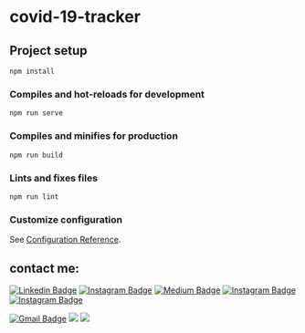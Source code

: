 # covid-19-tracker

## Project setup
```
npm install
```

### Compiles and hot-reloads for development
```
npm run serve
```

### Compiles and minifies for production
```
npm run build
```

### Lints and fixes files
```
npm run lint
```

### Customize configuration
See [Configuration Reference](https://cli.vuejs.org/config/).

## contact me:

[![Linkedin Badge](https://img.shields.io/badge/-shamim0902-blue?style=flat-round&logo=Linkedin&logoColor=white&link=https://www.linkedin.com/in/shamim0902/)](https://www.linkedin.com/in/shamim0902/)
[![Instagram Badge](https://img.shields.io/badge/-shamim0902-4267B2?style=flat-round&logo=facebook&logoColor=white&link=https://facebook.com/shamim0902/)](https://facebook.com/shamim0902)
[![Medium Badge](https://img.shields.io/badge/-@hasanuzzamanbe-047a5b?style=flat-round&labelColor=000000&logo=Medium&link=https://medium.com/@hasanuzzamanbe/)](https://medium.com/@hasanuzzamanbe)
[![Instagram Badge](https://img.shields.io/badge/-@shamim0902-blue?style=flat-round&logo=twitter&logoColor=white&link=https://twitter.com/shamim0902/)](https://twitter.com/shamim0902)
[![Instagram Badge](https://img.shields.io/badge/-shamim0902-purple?style=flat-round&logo=instagram&logoColor=white&link=https://instagram.com/shamim0902/)](https://instagram.com/shamim0902)

[![Gmail Badge](https://img.shields.io/badge/-hasanuzzamanbe@gmail.com-c14438?style=flat-round&logo=Gmail&logoColor=white&link=mailto:hasanuzzamanbe@gmail.com)](mailto:hasanuzzamanbe@gmail.com)
[![](https://img.shields.io/website?color=0ab9e6&style=flat-round&up_message=hasanuzzaman.com&url=https://www.hasanuzzaman.com)](https://hasanuzzaman.com)
[![](https://img.shields.io/badge/-@hasanuzzamanbe-%23181717?style=flat-round&logo=github)](https://github.com/hasanuzzamanbe)
